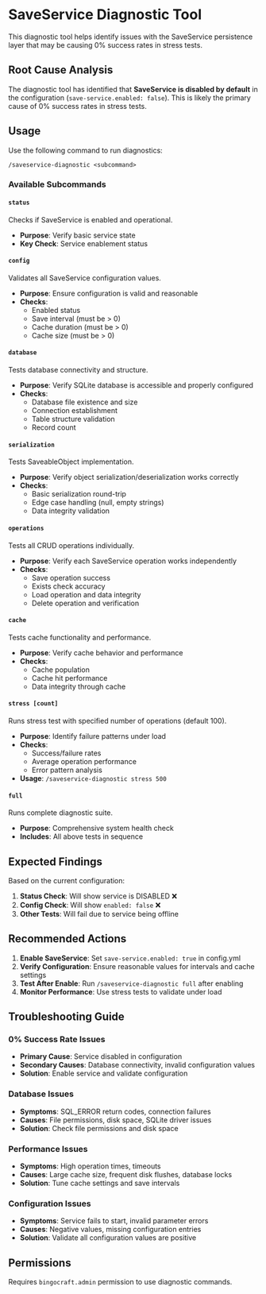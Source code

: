 # SaveService Diagnostic Tool

This diagnostic tool helps identify issues with the SaveService persistence layer that may be causing 0% success rates in stress tests.

## Root Cause Analysis

The diagnostic tool has identified that **SaveService is disabled by default** in the configuration (`save-service.enabled: false`). This is likely the primary cause of 0% success rates in stress tests.

## Usage

Use the following command to run diagnostics:

```
/saveservice-diagnostic <subcommand>
```

### Available Subcommands

#### `status`
Checks if SaveService is enabled and operational.
- **Purpose**: Verify basic service state
- **Key Check**: Service enablement status

#### `config`
Validates all SaveService configuration values.
- **Purpose**: Ensure configuration is valid and reasonable
- **Checks**: 
  - Enabled status
  - Save interval (must be > 0)
  - Cache duration (must be > 0) 
  - Cache size (must be > 0)

#### `database`
Tests database connectivity and structure.
- **Purpose**: Verify SQLite database is accessible and properly configured
- **Checks**:
  - Database file existence and size
  - Connection establishment
  - Table structure validation
  - Record count

#### `serialization`
Tests SaveableObject implementation.
- **Purpose**: Verify object serialization/deserialization works correctly
- **Checks**:
  - Basic serialization round-trip
  - Edge case handling (null, empty strings)
  - Data integrity validation

#### `operations`
Tests all CRUD operations individually.
- **Purpose**: Verify each SaveService operation works independently  
- **Checks**:
  - Save operation success
  - Exists check accuracy
  - Load operation and data integrity
  - Delete operation and verification

#### `cache`
Tests cache functionality and performance.
- **Purpose**: Verify cache behavior and performance
- **Checks**:
  - Cache population
  - Cache hit performance
  - Data integrity through cache

#### `stress [count]`
Runs stress test with specified number of operations (default 100).
- **Purpose**: Identify failure patterns under load
- **Checks**:
  - Success/failure rates
  - Average operation performance
  - Error pattern analysis
- **Usage**: `/saveservice-diagnostic stress 500`

#### `full`
Runs complete diagnostic suite.
- **Purpose**: Comprehensive system health check
- **Includes**: All above tests in sequence

## Expected Findings

Based on the current configuration:

1. **Status Check**: Will show service is DISABLED ❌
2. **Config Check**: Will show `enabled: false` ❌
3. **Other Tests**: Will fail due to service being offline

## Recommended Actions

1. **Enable SaveService**: Set `save-service.enabled: true` in config.yml
2. **Verify Configuration**: Ensure reasonable values for intervals and cache settings
3. **Test After Enable**: Run `/saveservice-diagnostic full` after enabling
4. **Monitor Performance**: Use stress tests to validate under load

## Troubleshooting Guide

### 0% Success Rate Issues
- **Primary Cause**: Service disabled in configuration
- **Secondary Causes**: Database connectivity, invalid configuration values
- **Solution**: Enable service and validate configuration

### Database Issues
- **Symptoms**: SQL_ERROR return codes, connection failures
- **Causes**: File permissions, disk space, SQLite driver issues
- **Solution**: Check file permissions and disk space

### Performance Issues  
- **Symptoms**: High operation times, timeouts
- **Causes**: Large cache size, frequent disk flushes, database locks
- **Solution**: Tune cache settings and save intervals

### Configuration Issues
- **Symptoms**: Service fails to start, invalid parameter errors
- **Causes**: Negative values, missing configuration entries
- **Solution**: Validate all configuration values are positive

## Permissions

Requires `bingocraft.admin` permission to use diagnostic commands.